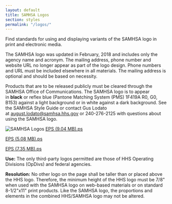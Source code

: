 ```yaml
---
layout: default
title: SAMHSA Logos
section: styles
permalink: "/logos/"
---
```


Find standards for using and displaying variants of the SAMHSA logo in print and electronic media.

The SAMHSA logo was updated in February, 2018 and includes only the agency name and acronym. The mailing address, phone number and website URL no longer appear as part of the logo design. Phone numbers and URL must be included elsewhere in all materials. The mailing address is optional and should be based on necessity.

Products that are to be released publicly must be cleared through the SAMHSA Office of Communications. The SAMHSA logo is to appear in **black** or reflex blue (Pantone Matching System (PMS) 1F419A R0, G0, B153) against a light b​ackground or in white against a dark background. See the SAMHSA Style Guide or contact Gus Lodato at [august.lodato@samhsa.hhs.gov​](mailto:august.lodato@samhsa.hhs.gov) or 240-276-2125 with questions about using the SAMHSA logo.

![SAMHSA Logos](/assets/img/SAMHSA_logo.png)
[EPS (9.04 MB).ps](/assets/img/EPS_(9.04_MB).ps)

[EPS (5.08 MB).ps](/assets/img/EPS_(5.08_MB).ps)

[EPS (7.35 MB).ps](/assets/img/EPS_(7.35_MB).ps)

**Use:** The only third-party logos permitted are those of HHS Operating Divisions (OpDivs) and federal agencies.

**Resolution:** No other logo on the page shall be taller than or placed above the HHS logo. Therefore, the minimum height of the HHS logo must be 7/8" when used with the SAMHSA logo on web-based materials or on standard 8-1/2"x11" print products. Like the SAMHSA logo, the proportions and elements in the combined HHS/SAMHSA logo may not be altered.
